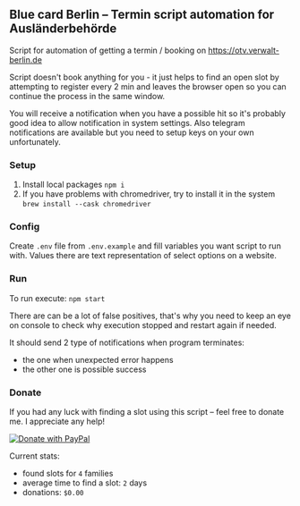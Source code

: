 ## Blue card Berlin – Termin script automation for Ausländerbehörde

Script for automation of getting a termin / booking on https://otv.verwalt-berlin.de

Script doesn't book anything for you - it just helps to find an open slot by attempting to register every 2 min and
leaves the browser open so you can continue the process in the same window.

You will receive a notification when you have a possible hit so it's probably good idea to allow notification in system
settings. Also telegram notifications are available but you need to setup keys on your own unfortunately.

### Setup

1. Install local packages `npm i`
2. If you have problems with chromedriver, try to install it in the system `brew install --cask chromedriver`

### Config

Create `.env` file from `.env.example` and fill variables you want script to run with. Values there are text
representation of select options on a website.

### Run

To run execute: `npm start`

There are can be a lot of false positives, that's why you need to keep an eye on console to check why execution stopped and restart again if needed.

It should send 2 type of notifications when program terminates:

- the one when unexpected error happens
- the other one is possible success

### Donate 

If you had any luck with finding a slot using this script – feel free to donate me. I appreciate any help!

[![Donate with PayPal](https://user-images.githubusercontent.com/1920678/205337379-d3e158a6-21be-4142-a0fb-832121b828df.png)](https://www.paypal.com/donate/?hosted_button_id=KMZYQ54GRR6WY)

Current stats: 

- found slots for `4` families 
- average time to find a slot: `2` days
- donations: `$0.00`
